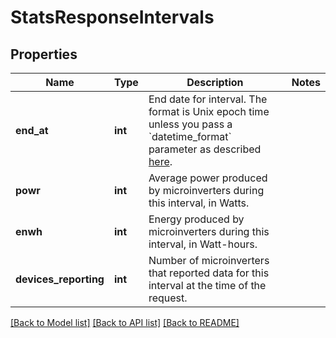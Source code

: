 # StatsResponseIntervals


## Properties
Name | Type | Description | Notes
------------ | ------------- | ------------- | -------------
**end_at** | **int** | End date for interval. The format is Unix epoch time unless you pass a &#x60;datetime_format&#x60; parameter as described [here](https://developer.enphase.com/docs#Datetimes). | 
**powr** | **int** | Average power produced by microinverters during this interval, in Watts. | 
**enwh** | **int** | Energy produced by microinverters during this interval, in Watt-hours. | 
**devices_reporting** | **int** | Number of microinverters that reported data for this interval at the time of the request. | 

[[Back to Model list]](../README.md#documentation-for-models) [[Back to API list]](../README.md#documentation-for-api-endpoints) [[Back to README]](../README.md)


